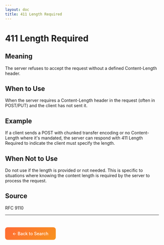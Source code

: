 ```yaml
---
layout: doc
title: 411 Length Required
---
```


# 411 Length Required

## Meaning

The server refuses to accept the request without a defined Content-Length header.

## When to Use

When the server requires a Content-Length header in the request (often in POST/PUT) and the client has not sent it.

## Example

If a client sends a POST with chunked transfer encoding or no Content-Length where it's mandated, the server can respond with 411 Length Required to indicate the client must specify the length.

## When Not to Use

Do not use if the length is provided or not needed. This is specific to situations where knowing the content length is required by the server to process the request.

## Source

RFC 9110

---

<div style="margin-top: 40px;">
  <a href="/" style="display: inline-block; padding: 12px 24px; background: linear-gradient(135deg, #ff6b35, #f7931e); color: white; text-decoration: none; border-radius: 8px; font-weight: 500;">← Back to Search</a>
</div>
